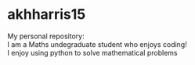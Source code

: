 # akhharris15
My personal repository:\
I am a Maths undegraduate student who enjoys coding!\
I enjoy using python to solve mathematical problems
